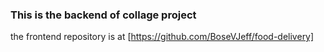 ### This is the backend of collage project 
the frontend repository is at [https://github.com/BoseVJeff/food-delivery]

